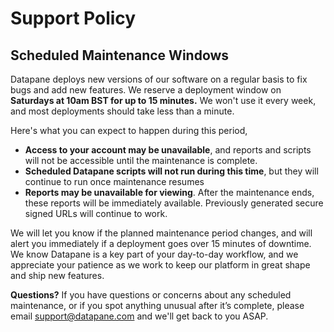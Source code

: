 # Support Policy

## Scheduled Maintenance Windows

Datapane deploys new versions of our software on a regular basis to fix bugs and add new features. We reserve a deployment window on **Saturdays at 10am BST for up to 15 minutes.** We won't use it every week, and most deployments should take less than a minute. 

Here's what you can expect to happen during this period, 

* **Access to your account may be unavailable**, and reports and scripts will not be accessible until the maintenance is complete.
* **Scheduled Datapane scripts will not run during this time**, but they will continue to run once maintenance resumes
* **Reports may be unavailable for viewing**. After the maintenance ends, these reports will be immediately available. Previously generated secure signed URLs will continue to work. 

We will let you know if the planned maintenance period changes, and will alert you immediately if a deployment goes over 15 minutes of downtime. We know Datapane is a key part of your day-to-day workflow, and we appreciate your patience as we work to keep our platform in great shape and ship new features.

 **Questions?** If you have questions or concerns about any scheduled maintenance, or if you spot anything unusual after it’s complete, please email support@datapane.com and we'll get back to you ASAP.

